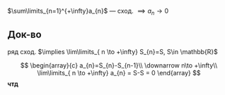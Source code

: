 $\sum\limits_{n=1}^{+\infty}a_{n}$ — сход. $\implies a_{n} \to 0$

## Док-во

ряд сход. $\implies \lim\limits_{ n \to +\infty} S_{n}=S, S\in \mathbb{R}$

$$
\begin{array}{c}
a_{n}=S_{n}-S_{n-1}\\
\downarrow n\to +\infty\\
\lim\limits_{ n \to +\infty} a_{n} = S-S = 0 
\end{array}
$$
**чтд**